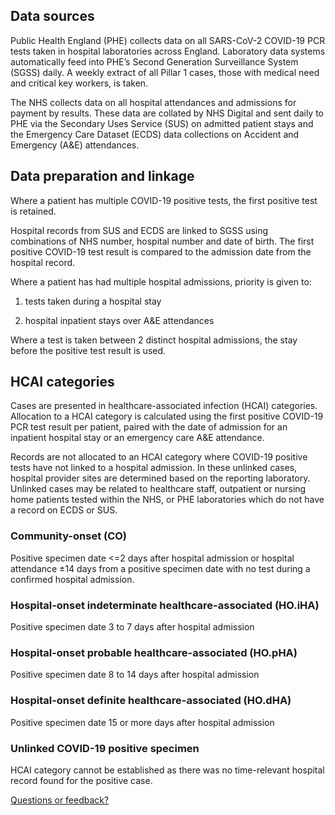 ## Data sources

Public Health England (PHE) collects data on all SARS-CoV-2 COVID-19 PCR tests taken in hospital laboratories across England. Laboratory data systems automatically feed into PHE’s Second Generation Surveillance System (SGSS) daily.  A weekly extract of all Pillar 1 cases, those with medical need and critical key workers, is taken.

The NHS collects data on all hospital attendances and admissions for payment by results. These data are collated by NHS Digital and sent daily to PHE via the Secondary Uses Service (SUS) on admitted patient stays and the Emergency Care Dataset (ECDS) data collections on Accident and Emergency (A&E) attendances.

## Data preparation and linkage

Where a patient has multiple COVID-19 positive tests, the first positive test is retained.

Hospital records from SUS and ECDS are linked to SGSS using combinations of NHS number, hospital number and date of birth. The first positive COVID-19 test result is compared to the admission date from the hospital record.

Where a patient has had multiple hospital admissions, priority is given to:

1. tests taken during a hospital stay

2. hospital inpatient stays over A&E attendances

Where a test is taken between 2 distinct hospital admissions, the stay before the positive test result is used.

## HCAI categories

Cases are presented in healthcare-associated infection (HCAI) categories. Allocation to a HCAI category is calculated using the first positive COVID-19 PCR test result per patient, paired with the date of admission for an inpatient hospital stay or an emergency care A&E attendance.

Records are not allocated to an HCAI category where COVID-19 positive tests have not linked to a hospital admission. In these unlinked cases, hospital provider sites are determined based on the reporting laboratory. Unlinked cases may be related to healthcare staff, outpatient or nursing home patients tested within the NHS, or PHE laboratories which do not have a record on ECDS or SUS.

### Community-onset (CO)

Positive specimen date <=2 days after hospital admission or hospital attendance ±14 days from a positive specimen date with no test during a confirmed hospital admission.

### Hospital-onset indeterminate healthcare-associated (HO.iHA)

Positive specimen date 3 to 7 days after hospital admission

### Hospital-onset probable healthcare-associated (HO.pHA)
Positive specimen date 8 to 14 days after hospital admission

### Hospital-onset definite healthcare-associated (HO.dHA)
Positive specimen date 15 or more days after hospital admission

### Unlinked COVID-19 positive specimen
HCAI category cannot be established as there was no time-relevant hospital record found for the positive case.

<a href="mailto:coronavirus-hcai@phe.gov.uk?subject=COVID HCAI Dashboard" target="_blank">Questions or feedback?</a>
